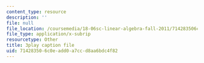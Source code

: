 ```yaml
---
content_type: resource
description: ''
file: null
file_location: /coursemedia/18-06sc-linear-algebra-fall-2011/714283506c0eadd0a7ccd8aa6bdc4f82_qEBi0K5wfOs.srt
file_type: application/x-subrip
resourcetype: Other
title: 3play caption file
uid: 71428350-6c0e-add0-a7cc-d8aa6bdc4f82
---
```

